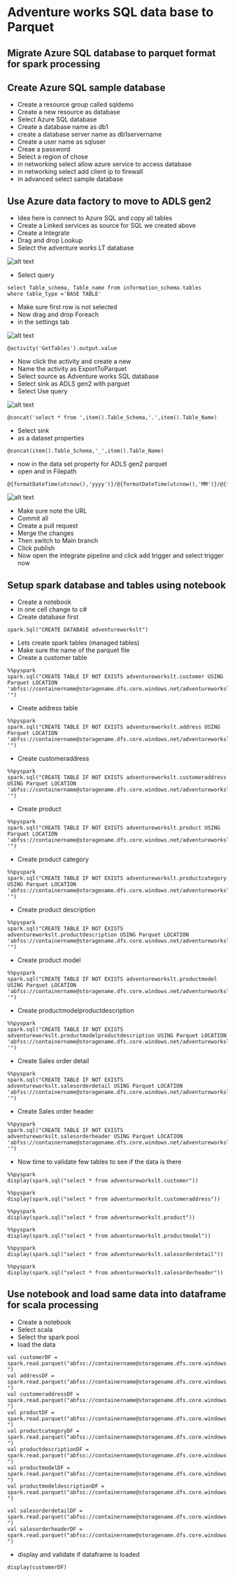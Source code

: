 # Adventure works SQL data base to Parquet

## Migrate Azure SQL database to parquet format for spark processing

## Create Azure SQL sample database

- Create a resource group called sqldemo
- Create a new resource as database
- Select Azure SQL database
- Create a database name as db1
- create a database server name as db1servername
- Create a user name as sqluser
- Creae a password
- Select a region of chose
- in networking select allow azure service to access database
- in networking select add client ip to firewall
- in advanced select sample database

## Use Azure data factory to move to ADLS gen2

- Idea here is connect to Azure SQL and copy all tables
- Create a Linked services as source for SQL we created above
- Create a Integrate
- Drag and drop Lookup
- Select the adventure works LT database

![alt text](https://github.com/balakreshnan/synapseAnalytics/blob/master/images/advworks1.jpg "Synapse Analytics")

- Select query 

```
select Table_schema, Table_name from information_schema.tables 
where table_type ='BASE TABLE' 
```

- Make sure first row is not selected
- Now drag and drop Foreach
- in the settings tab

![alt text](https://github.com/balakreshnan/synapseAnalytics/blob/master/images/advworks2.jpg "Synapse Analytics")

```
@activity('GetTables').output.value 
```

- Now click the activity and create a new
- Name the activity as ExportToParquet
- Select source as Adventure works SQL database
- Select sink as ADLS gen2 with parguet
- Select Use query

![alt text](https://github.com/balakreshnan/synapseAnalytics/blob/master/images/advworks3.jpg "Synapse Analytics")

```
@concat('select * from ',item().Table_Schema,'.',item().Table_Name) 
```

- Select sink 
- as a dataset properties

```
@concat(item().Table_Schema,'_',item().Table_Name)
```

- now in the data set property for ADLS gen2 parquet
- open and in Filepath

```
@{formatDateTime(utcnow(),'yyyy')}/@{formatDateTime(utcnow(),'MM')}/@{formatDateTime(utcnow(),'dd')}/@{concat(dataset().FileName,'_',formatDateTime(utcnow(),'yyyyMMdd'),'.parquet')} 
```

![alt text](https://github.com/balakreshnan/synapseAnalytics/blob/master/images/advworks4.jpg "Synapse Analytics")

- Make sure note the URL
- Commit all
- Create a pull request
- Merge the changes
- Then switch to Main branch
- Click publish
- Now open the integrate pipeline and click add trigger and select trigger now

## Setup spark database and tables using notebook

- Create a notebook
- in one cell change to c#
- Create database first

```
spark.Sql("CREATE DATABASE adventureworkslt")
```

- Lets create spark tables (managed tables)
- Make sure the name of the parquet file
- Create a customer table

```
%%pyspark
spark.sql("CREATE TABLE IF NOT EXISTS adventureworkslt.customer USING Parquet LOCATION 'abfss://containername@storagename.dfs.core.windows.net/adventureworkslt/2020/12/29/SalesLT_Customer_20201229.parquet '")
```

- Create address table

```
%%pyspark
spark.sql("CREATE TABLE IF NOT EXISTS adventureworkslt.address USING Parquet LOCATION 'abfss://containername@storagename.dfs.core.windows.net/adventureworkslt/2020/12/29/SalesLT_Address_20201229.parquet '")
```

- Create customeraddress

```
%%pyspark
spark.sql("CREATE TABLE IF NOT EXISTS adventureworkslt.customeraddress USING Parquet LOCATION 'abfss://containername@storagename.dfs.core.windows.net/adventureworkslt/2020/12/29/SalesLT_CustomerAddress_20201229.parquet '")
```

- Create product

```
%%pyspark
spark.sql("CREATE TABLE IF NOT EXISTS adventureworkslt.product USING Parquet LOCATION 'abfss://containername@storagename.dfs.core.windows.net/adventureworkslt/2020/12/29/SalesLT_Product_20201229.parquet '")
```

- Create product category

```
%%pyspark
spark.sql("CREATE TABLE IF NOT EXISTS adventureworkslt.productcategory USING Parquet LOCATION 'abfss://containername@storagename.dfs.core.windows.net/adventureworkslt/2020/12/29/SalesLT_ProductCategory_20201229.parquet '")
```

- Create product description

```
%%pyspark
spark.sql("CREATE TABLE IF NOT EXISTS adventureworkslt.productdescription USING Parquet LOCATION 'abfss://containername@storagename.dfs.core.windows.net/adventureworkslt/2020/12/29/SalesLT_ProductDescription_20201229.parquet '")
```

- Create product model

```
%%pyspark
spark.sql("CREATE TABLE IF NOT EXISTS adventureworkslt.productmodel USING Parquet LOCATION 'abfss://containername@storagename.dfs.core.windows.net/adventureworkslt/2020/12/29/SalesLT_ProductModel_20201229.parquet '")
```

- Create productmodelproductdescription

```
%%pyspark
spark.sql("CREATE TABLE IF NOT EXISTS adventureworkslt.productmodelproductdescription USING Parquet LOCATION 'abfss://containername@storagename.dfs.core.windows.net/adventureworkslt/2020/12/29/SalesLT_ProductModelProductDescription_20201229.parquet '")
```

- Create Sales order detail

```
%%pyspark
spark.sql("CREATE TABLE IF NOT EXISTS adventureworkslt.salesorderdetail USING Parquet LOCATION 'abfss://containername@storagename.dfs.core.windows.net/adventureworkslt/2020/12/29/SalesLT_SalesOrderDetail_20201229.parquet '")
```

- Create Sales order header

```
%%pyspark
spark.sql("CREATE TABLE IF NOT EXISTS adventureworkslt.salesorderheader USING Parquet LOCATION 'abfss://containername@storagename.dfs.core.windows.net/adventureworkslt/2020/12/29/SalesLT_SalesOrderHeader_20201229.parquet '")
```

- Now time to validate few tables to see if the data is there

```
%%pyspark
display(spark.sql("select * from adventureworkslt.customer"))
```

```
%%pyspark
display(spark.sql("select * from adventureworkslt.customeraddress"))
```

```
%%pyspark
display(spark.sql("select * from adventureworkslt.product"))
```

```
%%pyspark
display(spark.sql("select * from adventureworkslt.productmodel"))
```

```
%%pyspark
display(spark.sql("select * from adventureworkslt.salesorderdetail"))
```

```
%%pyspark
display(spark.sql("select * from adventureworkslt.salesorderheader"))
```

## Use notebook and load same data into dataframe for scala processing

- Create a notebook
- Select scala
- Select the spark pool
- load the data

```
val customerDF = spark.read.parquet("abfss://containername@storagename.dfs.core.windows.net/adventureworkslt/2020/12/29/SalesLT_Customer_20201229.parquet ")
val addressDF = spark.read.parquet("abfss://containername@storagename.dfs.core.windows.net/adventureworkslt/2020/12/29/SalesLT_Address_20201229.parquet ")
val customeraddressDF = spark.read.parquet("abfss://containername@storagename.dfs.core.windows.net/adventureworkslt/2020/12/29/SalesLT_CustomerAddress_20201229.parquet ")
val productDF = spark.read.parquet("abfss://containername@storagename.dfs.core.windows.net/adventureworkslt/2020/12/29/SalesLT_Product_20201229.parquet ")
val productcategoryDF = spark.read.parquet("abfss://containername@storagename.dfs.core.windows.net/adventureworkslt/2020/12/29/SalesLT_ProductCategory_20201229.parquet ")
val productdescriptionDF = spark.read.parquet("abfss://containername@storagename.dfs.core.windows.net/adventureworkslt/2020/12/29/SalesLT_ProductDescription_20201229.parquet ")
val productmodelDF = spark.read.parquet("abfss://containername@storagename.dfs.core.windows.net/adventureworkslt/2020/12/29/SalesLT_ProductModel_20201229.parquet ")
val productmodeldescriptionDF = spark.read.parquet("abfss://containername@storagename.dfs.core.windows.net/adventureworkslt/2020/12/29/SalesLT_ProductModelProductDescription_20201229.parquet ")

val salesorderdetailDF = spark.read.parquet("abfss://containername@storagename.dfs.core.windows.net/adventureworkslt/2020/12/29/SalesLT_SalesOrderDetail_20201229.parquet ")
val salesorderheaderDF = spark.read.parquet("abfss://containername@storagename.dfs.core.windows.net/adventureworkslt/2020/12/29/SalesLT_SalesOrderHeader_20201229.parquet ")
```

- display and validate if dataframe is loaded

```
display(customerDF)
```